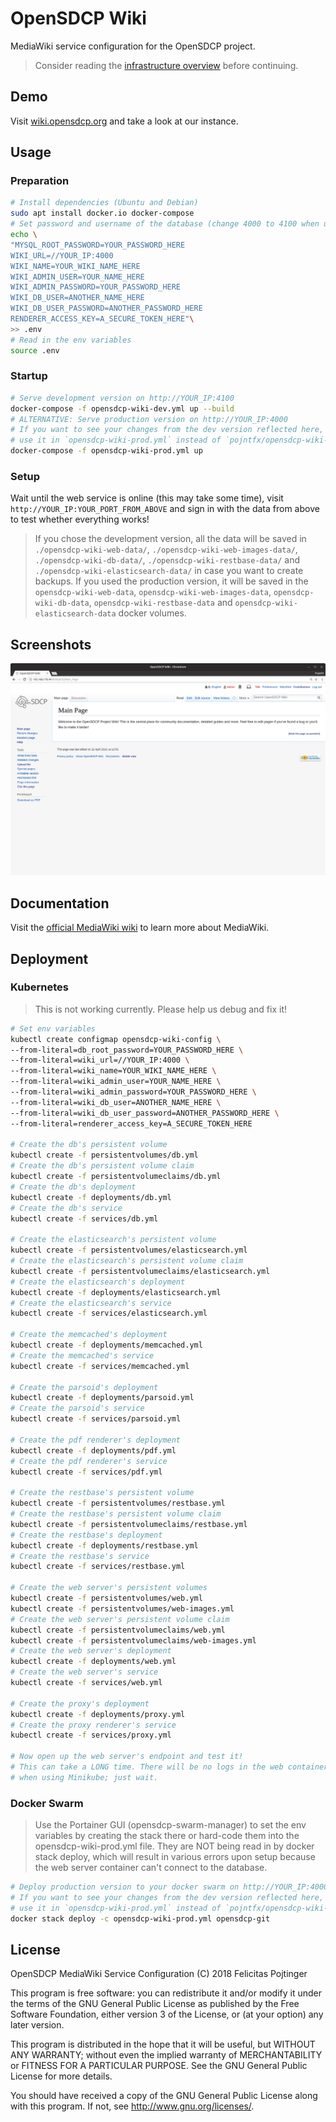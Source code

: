 # OpenSDCP Wiki

MediaWiki service configuration for the OpenSDCP project.

> Consider reading the [infrastructure overview](https://github.com/opensdcp/opensdcp-infrastructure#overview) before continuing.

## Demo

Visit [wiki.opensdcp.org](https://wiki.opensdcp.org/) and take a look at our instance.

## Usage

### Preparation

```bash
# Install dependencies (Ubuntu and Debian)
sudo apt install docker.io docker-compose
# Set password and username of the database (change 4000 to 4100 when using the development instance)
echo \
"MYSQL_ROOT_PASSWORD=YOUR_PASSWORD_HERE
WIKI_URL=//YOUR_IP:4000
WIKI_NAME=YOUR_WIKI_NAME_HERE
WIKI_ADMIN_USER=YOUR_NAME_HERE
WIKI_ADMIN_PASSWORD=YOUR_PASSWORD_HERE
WIKI_DB_USER=ANOTHER_NAME_HERE
WIKI_DB_USER_PASSWORD=ANOTHER_PASSWORD_HERE
RENDERER_ACCESS_KEY=A_SECURE_TOKEN_HERE"\
>> .env
# Read in the env variables
source .env
```

### Startup

```bash
# Serve development version on http://YOUR_IP:4100
docker-compose -f opensdcp-wiki-dev.yml up --build
# ALTERNATIVE: Serve production version on http://YOUR_IP:4000
# If you want to see your changes from the dev version reflected here, build a new image of the "web" container and
# use it in `opensdcp-wiki-prod.yml` instead of `pojntfx/opensdcp-wiki-web:latest`
docker-compose -f opensdcp-wiki-prod.yml up
```

### Setup

Wait until the web service is online (this may take some time), visit `http://YOUR_IP:YOUR_PORT_FROM_ABOVE` and sign in with the data from above to test whether everything works!

> If you chose the development version, all the data will be saved in `./opensdcp-wiki-web-data/`, `./opensdcp-wiki-web-images-data/`, `./opensdcp-wiki-db-data/`, `./opensdcp-wiki-restbase-data/` and `./opensdcp-wiki-elasticsearch-data/` in case you want to create backups. If you used the production version, it will be saved in the `opensdcp-wiki-web-data`, `opensdcp-wiki-web-images-data`, `opensdcp-wiki-db-data`, `opensdcp-wiki-restbase-data` and `opensdcp-wiki-elasticsearch-data` docker volumes.

## Screenshots

![Main page in MediaWiki instance](screenshots/mainpage.png)

## Documentation

Visit the [official MediaWiki wiki](https://www.mediawiki.org/wiki/MediaWiki) to learn more about MediaWiki.

## Deployment

### Kubernetes

> This is not working currently. Please help us debug and fix it!

```bash
# Set env variables
kubectl create configmap opensdcp-wiki-config \
--from-literal=db_root_password=YOUR_PASSWORD_HERE \
--from-literal=wiki_url=//YOUR_IP:4000 \
--from-literal=wiki_name=YOUR_WIKI_NAME_HERE \
--from-literal=wiki_admin_user=YOUR_NAME_HERE \
--from-literal=wiki_admin_password=YOUR_PASSWORD_HERE \
--from-literal=wiki_db_user=ANOTHER_NAME_HERE \
--from-literal=wiki_db_user_password=ANOTHER_PASSWORD_HERE \
--from-literal=renderer_access_key=A_SECURE_TOKEN_HERE

# Create the db's persistent volume
kubectl create -f persistentvolumes/db.yml
# Create the db's persistent volume claim
kubectl create -f persistentvolumeclaims/db.yml
# Create the db's deployment
kubectl create -f deployments/db.yml
# Create the db's service
kubectl create -f services/db.yml

# Create the elasticsearch's persistent volume
kubectl create -f persistentvolumes/elasticsearch.yml
# Create the elasticsearch's persistent volume claim
kubectl create -f persistentvolumeclaims/elasticsearch.yml
# Create the elasticsearch's deployment
kubectl create -f deployments/elasticsearch.yml
# Create the elasticsearch's service
kubectl create -f services/elasticsearch.yml

# Create the memcached's deployment
kubectl create -f deployments/memcached.yml
# Create the memcached's service
kubectl create -f services/memcached.yml

# Create the parsoid's deployment
kubectl create -f deployments/parsoid.yml
# Create the parsoid's service
kubectl create -f services/parsoid.yml

# Create the pdf renderer's deployment
kubectl create -f deployments/pdf.yml
# Create the pdf renderer's service
kubectl create -f services/pdf.yml

# Create the restbase's persistent volume
kubectl create -f persistentvolumes/restbase.yml
# Create the restbase's persistent volume claim
kubectl create -f persistentvolumeclaims/restbase.yml
# Create the restbase's deployment
kubectl create -f deployments/restbase.yml
# Create the restbase's service
kubectl create -f services/restbase.yml

# Create the web server's persistent volumes
kubectl create -f persistentvolumes/web.yml
kubectl create -f persistentvolumes/web-images.yml
# Create the web server's persistent volume claim
kubectl create -f persistentvolumeclaims/web.yml
kubectl create -f persistentvolumeclaims/web-images.yml
# Create the web server's deployment
kubectl create -f deployments/web.yml
# Create the web server's service
kubectl create -f services/web.yml

# Create the proxy's deployment
kubectl create -f deployments/proxy.yml
# Create the proxy renderer's service
kubectl create -f services/proxy.yml

# Now open up the web server's endpoint and test it!
# This can take a LONG time. There will be no logs in the web container at first, especially
# when using Minikube; just wait.
```

### Docker Swarm

> Use the Portainer GUI (opensdcp-swarm-manager) to set the env variables by creating the stack there or hard-code them into the opensdcp-wiki-prod.yml file. They are NOT being read in by docker stack deploy, which will result in various errors upon setup because the web server container can't connect to the database.

```bash
# Deploy production version to your docker swarm on http://YOUR_IP:4000
# If you want to see your changes from the dev version reflected here, build a new image of the "web" container and
# use it in `opensdcp-wiki-prod.yml` instead of `pojntfx/opensdcp-wiki-web:latest`
docker stack deploy -c opensdcp-wiki-prod.yml opensdcp-git
```

## License

OpenSDCP MediaWiki Service Configuration (C) 2018 Felicitas Pojtinger

This program is free software: you can redistribute it and/or modify
it under the terms of the GNU General Public License as published by
the Free Software Foundation, either version 3 of the License, or
(at your option) any later version.

This program is distributed in the hope that it will be useful,
but WITHOUT ANY WARRANTY; without even the implied warranty of
MERCHANTABILITY or FITNESS FOR A PARTICULAR PURPOSE. See the
GNU General Public License for more details.

You should have received a copy of the GNU General Public License
along with this program. If not, see <http://www.gnu.org/licenses/>.
